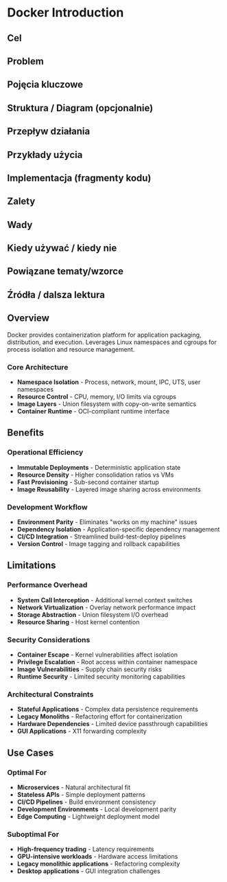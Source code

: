 # Docker Introduction

## Cel

## Problem

## Pojęcia kluczowe

## Struktura / Diagram (opcjonalnie)

## Przepływ działania

## Przykłady użycia

## Implementacja (fragmenty kodu)

## Zalety

## Wady

## Kiedy używać / kiedy nie

## Powiązane tematy/wzorce

## Źródła / dalsza lektura


## Overview

Docker provides containerization platform for application packaging, distribution, and execution. Leverages Linux namespaces and cgroups for process isolation and resource management.

### Core Architecture
- **Namespace Isolation** - Process, network, mount, IPC, UTS, user namespaces
- **Resource Control** - CPU, memory, I/O limits via cgroups
- **Image Layers** - Union filesystem with copy-on-write semantics
- **Container Runtime** - OCI-compliant runtime interface

## Benefits

### Operational Efficiency
- **Immutable Deployments** - Deterministic application state
- **Resource Density** - Higher consolidation ratios vs VMs
- **Fast Provisioning** - Sub-second container startup
- **Image Reusability** - Layered image sharing across environments

### Development Workflow
- **Environment Parity** - Eliminates "works on my machine" issues
- **Dependency Isolation** - Application-specific dependency management
- **CI/CD Integration** - Streamlined build-test-deploy pipelines
- **Version Control** - Image tagging and rollback capabilities

## Limitations

### Performance Overhead
- **System Call Interception** - Additional kernel context switches
- **Network Virtualization** - Overlay network performance impact
- **Storage Abstraction** - Union filesystem I/O overhead
- **Resource Sharing** - Host kernel contention

### Security Considerations
- **Container Escape** - Kernel vulnerabilities affect isolation
- **Privilege Escalation** - Root access within container namespace
- **Image Vulnerabilities** - Supply chain security risks
- **Runtime Security** - Limited security monitoring capabilities

### Architectural Constraints
- **Stateful Applications** - Complex data persistence requirements
- **Legacy Monoliths** - Refactoring effort for containerization
- **Hardware Dependencies** - Limited device passthrough capabilities
- **GUI Applications** - X11 forwarding complexity

## Use Cases

### Optimal For
- **Microservices** - Natural architectural fit
- **Stateless APIs** - Simple deployment patterns
- **CI/CD Pipelines** - Build environment consistency
- **Development Environments** - Local development parity
- **Edge Computing** - Lightweight deployment model

### Suboptimal For
- **High-frequency trading** - Latency requirements
- **GPU-intensive workloads** - Hardware access limitations
- **Legacy monolithic applications** - Refactoring complexity
- **Desktop applications** - GUI integration challenges 